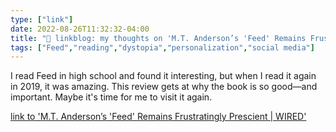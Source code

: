 ```yaml
---
type: ["link"]
date: 2022-08-26T11:32:32-04:00
title: "🔗 linkblog: my thoughts on 'M.T. Anderson’s 'Feed' Remains Frustratingly Prescient | WIRED'"
tags: ["Feed","reading","dystopia","personalization","social media"]
---
```

I read Feed in high school and found it interesting, but when I read it again in 2019, it was amazing. This review gets at why the book is so good—and important. Maybe it's time for me to visit it again.
 

[link to 'M.T. Anderson’s 'Feed' Remains Frustratingly Prescient | WIRED'](https://www.wired.com/story/m-t-anderson-feed-20-years-later/)

